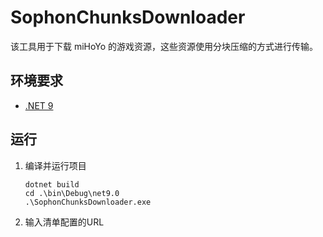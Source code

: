 # SophonChunksDownloader

该工具用于下载 miHoYo 的游戏资源，这些资源使用分块压缩的方式进行传输。

## 环境要求

- [.NET 9](https://dotnet.microsoft.com/zh-cn/download/dotnet/9.0)

## 运行

1. 编译并运行项目
    ```shell
   dotnet build
   cd .\bin\Debug\net9.0
   .\SophonChunksDownloader.exe
   ```
2. 输入清单配置的URL